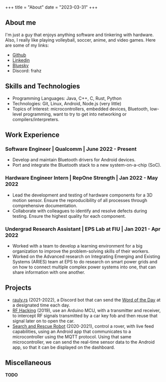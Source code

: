 +++
title = "About"
date = "2023-03-31"
+++

## About me

I'm just a guy that enjoys anything software and tinkering with hardware. Also, I really like playing volleyball, soccer, anime, and video games. Here are some of my links:

-   [Github](https://github.com/frahz)
-   [Linkedin](https://www.linkedin.com/in/abreuf/)
-   [Bluesky](https://bsky.app/profile/frahz.dev)
-   Discord: frahz

## Skills and Technologies

-   Programming Languages: Java, C++, C, Rust, Python
-   Technologies: Git, Linux, Android, Node.js (very little)
-   Topics of Interest: microcontrollers, embedded devices, Bluetooth, low-level programming, want to try to get into networking or compilers/interpreters.

## Work Experience

### **Software Engineer | Qualcomm | June 2022 - Present**
- Develop and maintain Bluetooth drivers for Android devices.
- Port and integrate the Bluetooth stack to a new system-on-a-chip (SoC).

### **Hardware Engineer Intern | RepOne Strength | Jan 2022 - May 2022**
- Lead the development and testing of hardware components for a 3D motion sensor. Ensure the reproducibility of all processes through comprehensive documentation.
- Collaborate with colleagues to identify and resolve defects during testing. Ensure the highest quality for each component.

### **Undergrad Research Assistant | EPS Lab at FIU | Jan 2021 - Apr 2022**
- Worked with a team to develop a learning environment for a big organization to improve the problem-solving skills of their workers.
- Worked on the Advanced research on Integrating Emerging and Existing Systems (ARIES) team at EPS to do research on smart power grids and on how to connect multiple complex power systems into one, that can share information with one another.

## Projects
- [rauly.rs](https://github.com/frahz/rauly.rs) (2021-2022), a Discord bot that can send the [Word of the Day](dictionary.com) at a designated time each day.
- [RF Hacking](https://github.com/frahz/cyber-security) (2019), use an Arduino MCU, with a transmitter and receiver, to intercept RF signals transmitted by a car key fob and then reuse that signal later on to open the car.
- [Search and Rescue Robot](https://github.com/SparkDevTeams/robotics-spring-21) (2020-2021), control a rover, with live feed capabilities, using an Android app that communicates to a microcontroller using the MQTT protocol. Using that same microcontroller, we can send the real-time sensor data to the Android app, so that it can be displayed on the dashboard.

## Miscellaneous

**TODO**
